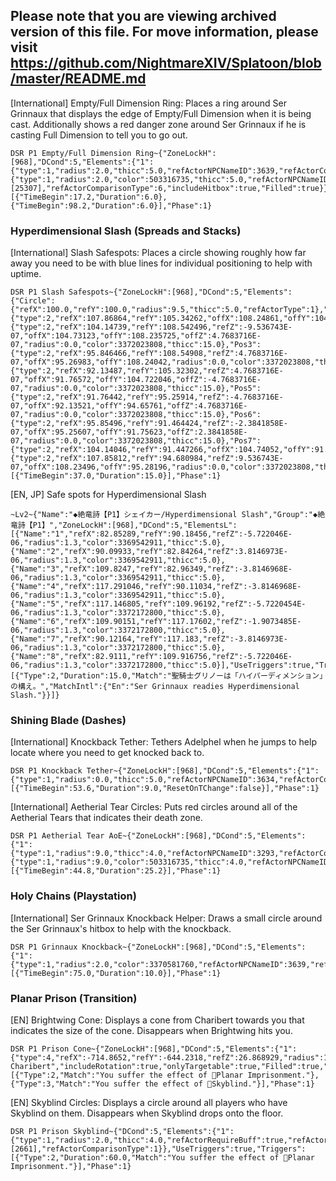 ## Please note that you are viewing archived version of this file. For move information, please visit https://github.com/NightmareXIV/Splatoon/blob/master/README.md


[International] Empty/Full Dimension Ring: Places a ring around Ser Grinnaux that displays the edge of Empty/Full Dimension when it is being cast. Additionally shows a red danger zone around Ser Grinnaux if he is casting Full Dimension to tell you to go out.
```
DSR P1 Empty/Full Dimension Ring~{"ZoneLockH":[968],"DCond":5,"Elements":{"1":{"type":1,"radius":2.0,"thicc":5.0,"refActorNPCNameID":3639,"refActorComparisonType":6,"includeHitbox":true},"2":{"type":1,"radius":2.0,"color":503316735,"thicc":5.0,"refActorNPCNameID":3639,"refActorRequireCast":true,"refActorCastId":[25307],"refActorComparisonType":6,"includeHitbox":true,"Filled":true}},"UseTriggers":true,"Triggers":[{"TimeBegin":17.2,"Duration":6.0},{"TimeBegin":98.2,"Duration":6.0}],"Phase":1}
```

### Hyperdimensional Slash (Spreads and Stacks)
[International] Slash Safespots: Places a circle showing roughly how far away you need to be with blue lines for individual positioning to help with uptime.
```
DSR P1 Slash Safespots~{"ZoneLockH":[968],"DCond":5,"Elements":{"Circle":{"refX":100.0,"refY":100.0,"radius":9.5,"thicc":5.0,"refActorType":1},"Pos1":{"type":2,"refX":107.86864,"refY":105.34262,"offX":108.24861,"offY":104.72231,"radius":0.0,"color":3372023808,"thicc":15.0},"Pos2":{"type":2,"refX":104.14739,"refY":108.542496,"refZ":-9.536743E-07,"offX":104.73123,"offY":108.235725,"offZ":4.7683716E-07,"radius":0.0,"color":3372023808,"thicc":15.0},"Pos3":{"type":2,"refX":95.846466,"refY":108.54908,"refZ":4.7683716E-07,"offX":95.26983,"offY":108.24042,"radius":0.0,"color":3372023808,"thicc":15.0},"Pos4":{"type":2,"refX":92.13487,"refY":105.32302,"refZ":4.7683716E-07,"offX":91.76572,"offY":104.722046,"offZ":-4.7683716E-07,"radius":0.0,"color":3372023808,"thicc":15.0},"Pos5":{"type":2,"refX":91.76442,"refY":95.25914,"refZ":-4.7683716E-07,"offX":92.13521,"offY":94.65761,"offZ":4.7683716E-07,"radius":0.0,"color":3372023808,"thicc":15.0},"Pos6":{"type":2,"refX":95.85496,"refY":91.464424,"refZ":-2.3841858E-07,"offX":95.25607,"offY":91.75623,"offZ":2.3841858E-07,"radius":0.0,"color":3372023808,"thicc":15.0},"Pos7":{"type":2,"refX":104.14046,"refY":91.447266,"offX":104.74052,"offY":91.77505,"radius":0.0,"color":3372023808,"thicc":15.0},"Pos8":{"type":2,"refX":107.85812,"refY":94.680984,"refZ":9.536743E-07,"offX":108.23496,"offY":95.28196,"radius":0.0,"color":3372023808,"thicc":15.0}},"UseTriggers":true,"Triggers":[{"TimeBegin":37.0,"Duration":15.0}],"Phase":1}
```

[EN, JP] Safe spots for Hyperdimensional Slash
```
~Lv2~{"Name":"◆絶竜詩【P1】シェイカー/Hyperdimensional Slash","Group":"◆絶竜詩【P1】","ZoneLockH":[968],"DCond":5,"ElementsL":[{"Name":"1","refX":82.85289,"refY":90.18456,"refZ":-5.722046E-06,"radius":1.3,"color":3369542911,"thicc":5.0},{"Name":"2","refX":90.09933,"refY":82.84264,"refZ":3.8146973E-06,"radius":1.3,"color":3369542911,"thicc":5.0},{"Name":"3","refX":109.8247,"refY":82.96349,"refZ":-3.8146968E-06,"radius":1.3,"color":3369542911,"thicc":5.0},{"Name":"4","refX":117.291046,"refY":90.11034,"refZ":-3.8146968E-06,"radius":1.3,"color":3369542911,"thicc":5.0},{"Name":"5","refX":117.146805,"refY":109.96192,"refZ":-5.7220454E-06,"radius":1.3,"color":3372172800,"thicc":5.0},{"Name":"6","refX":109.90151,"refY":117.17602,"refZ":-1.9073485E-06,"radius":1.3,"color":3372172800,"thicc":5.0},{"Name":"7","refX":90.12164,"refY":117.183,"refZ":-3.8146973E-06,"radius":1.3,"color":3372172800,"thicc":5.0},{"Name":"8","refX":82.9111,"refY":109.916756,"refZ":-5.722046E-06,"radius":1.3,"color":3372172800,"thicc":5.0}],"UseTriggers":true,"Triggers":[{"Type":2,"Duration":15.0,"Match":"聖騎士グリノーは「ハイパーディメンション」の構え。","MatchIntl":{"En":"Ser Grinnaux readies Hyperdimensional Slash."}}]}
```

### Shining Blade (Dashes)
[International] Knockback Tether: Tethers Adelphel when he jumps to help locate where you need to get knocked back to.
```
DSR P1 Knockback Tether~{"ZoneLockH":[968],"DCond":5,"Elements":{"1":{"type":1,"radius":0.0,"thicc":5.0,"refActorNPCNameID":3634,"refActorComparisonType":6,"tether":true}},"UseTriggers":true,"Triggers":[{"TimeBegin":53.6,"Duration":9.0,"ResetOnTChange":false}],"Phase":1}
```

[International] Aetherial Tear Circles: Puts red circles around all of the Aetherial Tears that indicates their death zone.
```
DSR P1 Aetherial Tear AoE~{"ZoneLockH":[968],"DCond":5,"Elements":{"1":{"type":1,"radius":9.0,"thicc":4.0,"refActorNPCNameID":3293,"refActorComparisonType":6},"2":{"type":1,"radius":9.0,"color":503316735,"thicc":4.0,"refActorNPCNameID":3293,"refActorComparisonType":6,"Filled":true}},"UseTriggers":true,"Triggers":[{"TimeBegin":44.8,"Duration":25.2}],"Phase":1}
```

### Holy Chains (Playstation)
[International] Ser Grinnaux Knockback Helper: Draws a small circle around the Ser Grinnaux's hitbox to help with the knockback.
```
DSR P1 Grinnaux Knockback~{"ZoneLockH":[968],"DCond":5,"Elements":{"1":{"type":1,"radius":2.0,"color":3370581760,"refActorNPCNameID":3639,"refActorComparisonType":6,"onlyTargetable":true}},"UseTriggers":true,"Triggers":[{"TimeBegin":75.0,"Duration":10.0}],"Phase":1}
```

### Planar Prison (Transition)
[EN] Brightwing Cone: Displays a cone from Charibert towards you that indicates the size of the cone. Disappears when Brightwing hits you.
```
DSR P1 Prison Cone~{"ZoneLockH":[968],"DCond":5,"Elements":{"1":{"type":4,"refX":-714.8652,"refY":-644.2318,"refZ":26.868929,"radius":10.0,"coneAngleMin":-15,"coneAngleMax":15,"refActorName":"Ser Charibert","includeRotation":true,"onlyTargetable":true,"Filled":true,"FaceMe":true}},"UseTriggers":true,"Triggers":[{"Type":2,"Match":"You suffer the effect of Planar Imprisonment."},{"Type":3,"Match":"You suffer the effect of Skyblind."}],"Phase":1}
```

[EN] Skyblind Circles: Displays a circle around all players who have Skyblind on them. Disappears when Skyblind drops onto the floor.
```
DSR P1 Prison Skyblind~{"DCond":5,"Elements":{"1":{"type":1,"radius":2.0,"thicc":4.0,"refActorRequireBuff":true,"refActorBuffId":[2661],"refActorComparisonType":1}},"UseTriggers":true,"Triggers":[{"Type":2,"Duration":60.0,"Match":"You suffer the effect of Planar Imprisonment."}],"Phase":1}
```
